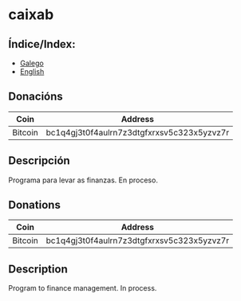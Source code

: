 # caixab

## Índice/Index:
- [Galego](README.md#descripción)
- [English](README.md#description)

## Donacións

| Coin 			| Address 										|
| ------------ 	| ------------ 									|
| Bitcoin 		| bc1q4gj3t0f4aulrn7z3dtgfxrxsv5c323x5yzvz7r 	|


## Descripción
Programa para levar as finanzas. En proceso.

## Donations

| Coin 			| Address 										|
| ------------ 	| ------------ 									|
| Bitcoin 		| bc1q4gj3t0f4aulrn7z3dtgfxrxsv5c323x5yzvz7r 	|

## Description
Program to finance management. In process.
